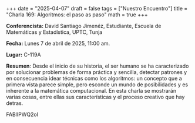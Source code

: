 +++
date  = "2025-04-07"
draft = false
tags  = ["Nuestro Encuentro"]
title = "Charla 169: Algoritmos: el paso as paso"
math  = true
+++

**Conferencista:** David Santiago Jimenéz, Estudiante, Escuela de Matemáticas y Estadística, UPTC, Tunja

**Fecha:** Lunes 7 de abril de 2025, 11:00 am.

**Lugar:** C-119A

**Resumen**: Desde el inicio de su historia, el ser humano se ha caracterizado por solucionar problemas de forma práctica y sencilla, detectar patrones y en consecuencia idear técnicas como los algoritmos: un concepto que a primera vista parece simple, pero esconde un mundo de posibilidades y es inherente a la matemática computacional. En esta charla se mostrarán varias cosas, entre ellas sus características y el proceso creativo que hay detras.

FABlIPWQ2oI
